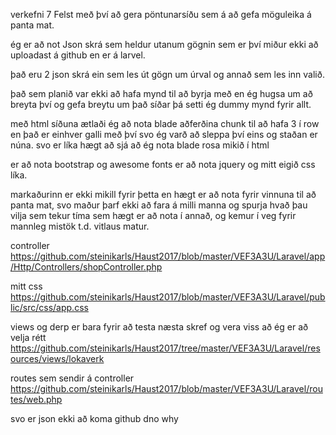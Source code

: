 verkefni 7 Felst með því að gera pöntunarsíðu sem á að gefa möguleika á panta mat. 

ég er að not Json skrá sem heldur utanum gögnin sem er því miður ekki að uploadast á github en er á larvel.

það eru 2 json skrá ein sem les út gögn um úrval og annað sem les inn valið.

það sem planið var ekki að hafa mynd til að byrja með en ég hugsa um að breyta því og gefa breytu um það síðar 
þá setti ég dummy mynd fyrir allt.

með html síðuna ætlaði ég að nota blade aðferðina chunk til að hafa 3 í row en það er einhver galli með því svo ég varð að sleppa því eins og 
staðan er núna. 
svo er líka hægt að sjá að ég nota blade rosa mikið í html

er að nota bootstrap og awesome fonts 
er að nota jquery 
og mitt eigið css líka.

markaðurinn er ekki mikill fyrir þetta en hægt er að nota fyrir vinnuna til að panta mat, svo maður þarf ekki að fara á milli manna og spurja hvað þau vilja 
sem tekur tíma sem hægt er að nota í annað, og kemur í veg fyrir mannleg mistök t.d. vitlaus matur.

controller
https://github.com/steinikarls/Haust2017/blob/master/VEF3A3U/Laravel/app/Http/Controllers/shopController.php

mitt css 
https://github.com/steinikarls/Haust2017/blob/master/VEF3A3U/Laravel/public/src/css/app.css

views og derp er bara fyrir að testa næsta skref og vera viss að ég er að velja rétt
https://github.com/steinikarls/Haust2017/tree/master/VEF3A3U/Laravel/resources/views/lokaverk

routes sem sendir á controller
https://github.com/steinikarls/Haust2017/blob/master/VEF3A3U/Laravel/routes/web.php

svo er json ekki að koma github dno why